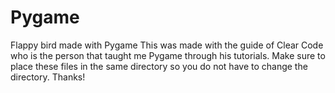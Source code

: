# Pygame
Flappy bird made with Pygame
This was made with the guide of Clear Code who is the person that taught me Pygame through his tutorials.
Make sure to place these files in the same directory so you do not have to change the directory.
Thanks!
